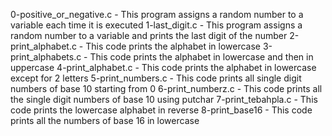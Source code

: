 0-positive_or_negative.c - This program assigns a random number to a variable each time it is executed
1-last_digit.c - This program assigns a random number to a variable and prints the last digit of the number
2-print_alphabet.c - This code prints the alphabet in lowercase
3-print_alphabets.c - This code prints the alphabet in lowercase and then in uppercase
4-print_alphabet.c - This code prints the alphabet in lowercase except for 2 letters
5-print_numbers.c - This code prints all single digit numbers of base 10 starting from 0
6-print_numberz.c - This code prints all the single digit numbers of base 10 using putchar
7-print_tebahpla.c - This code prints the lowercase alphabet in reverse
8-print_base16 - This code prints all the numbers of base 16 in lowercase
